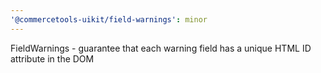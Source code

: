 ```yaml
---
'@commercetools-uikit/field-warnings': minor
---
```


FieldWarnings - guarantee that each warning field has a unique HTML ID attribute in the DOM
